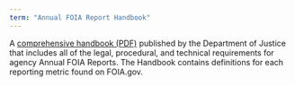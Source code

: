 ```yaml
---
term: "Annual FOIA Report Handbook"
---
```


A <a href="https://www.justice.gov/sites/default/files/oip/pages/attachments/2014/11/04/department_of_justice_handbook_for_agency_annual_freedom_of_information_act_reports.pdf">comprehensive handbook (PDF)</a> published by the Department of Justice that includes all of the legal, procedural, and technical requirements for agency Annual FOIA Reports. The Handbook contains definitions for each reporting metric found on FOIA.gov.

